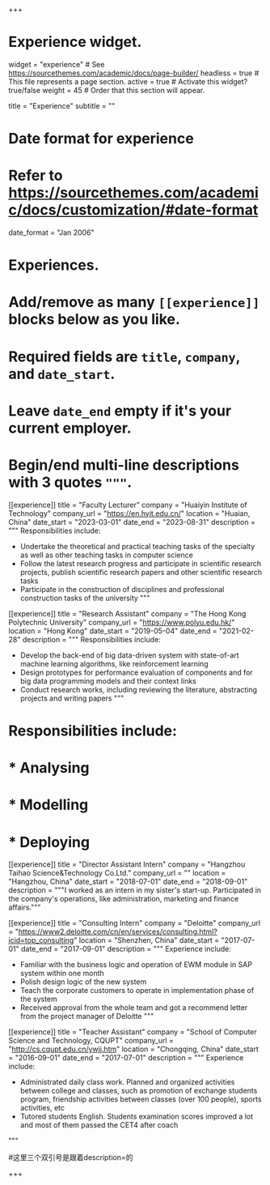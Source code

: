 +++
# Experience widget.
widget = "experience"  # See https://sourcethemes.com/academic/docs/page-builder/
headless = true  # This file represents a page section.
active = true  # Activate this widget? true/false
weight = 45  # Order that this section will appear.

title = "Experience"
subtitle = ""

# Date format for experience
#   Refer to https://sourcethemes.com/academic/docs/customization/#date-format
date_format = "Jan 2006"

# Experiences.
#   Add/remove as many `[[experience]]` blocks below as you like.
#   Required fields are `title`, `company`, and `date_start`.
#   Leave `date_end` empty if it's your current employer.
#   Begin/end multi-line descriptions with 3 quotes `"""`.

[[experience]]
  title = "Faculty Lecturer"
  company = "Huaiyin Institute of Technology"
  company_url = "https://en.hyit.edu.cn/"
  location = "Huaian, China"
  date_start = "2023-03-01"
  date_end = "2023-08-31"
  description = """
  Responsibilities include:

  * Undertake the theoretical and practical teaching tasks of the specialty as well as other teaching tasks in computer science
  * Follow the latest research progress and participate in scientific research projects, publish scientific research papers and other scientific research tasks
  * Participate in the construction of disciplines and professional construction tasks of the university
  """

[[experience]]
  title = "Research Assistant"
  company = "The Hong Kong Polytechnic University"
  company_url = "https://www.polyu.edu.hk/"
  location = "Hong Kong"
  date_start = "2019-05-04"
  date_end = "2021-02-28"
  description = """
  Responsibilities include:

  * Develop the back-end of big data-driven system with state-of-art machine learning algorithms, like reinforcement learning
  * Design prototypes for performance evaluation of components and for big data programming models and their context links
  * Conduct research works, including reviewing the literature, abstracting projects and writing papers
  """
# Responsibilities include:

# * Analysing
# * Modelling
# * Deploying

[[experience]]
  title = "Director Assistant Intern"
  company = "Hangzhou Taihao Science&Technology Co.Ltd."
  company_url = ""
  location = "Hangzhou, China"
  date_start = "2018-07-01"
  date_end = "2018-09-01"
  description = """I worked as an intern in my sister's start-up. Participated in the company's operations, like administration, marketing and finance affairs."""


[[experience]]
  title = "Consulting Intern"
  company = "Deloitte"
  company_url = "https://www2.deloitte.com/cn/en/services/consulting.html?icid=top_consulting"
  location = "Shenzhen, China"
  date_start = "2017-07-01"
  date_end = "2017-09-01"
  description = """
  Experience include:

  * Familiar with the business logic and operation of EWM module in SAP system within one month
  * Polish design logic of the new system
  * Teach the corporate customers to operate in implementation phase of the system
  * Received approval from the whole team and got a recommend letter from the project manager of Deloitte
  """

[[experience]]
  title = "Teacher Assistant"
  company = "School of Computer Science and Technology, CQUPT"
  company_url = "http://cs.cqupt.edu.cn/ywjj.htm"
  location = "Chongqing, China"
  date_start = "2016-09-01"
  date_end = "2017-07-01"
  description = """
  Experience include:

  * Administrated daily class work. Planned and organized activities between college and classes, such as promotion of exchange students program, friendship activities between classes (over 100 people), sports activities, etc
  * Tutored students English. Students examination scores improved a lot and most of them passed the CET4 after coach

  """ 

#这里三个双引号是跟着description=的

+++
